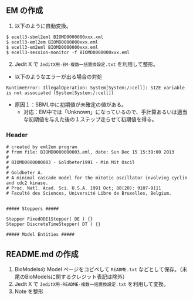 ## EM の作成

1. 以下のように自動変換。
```
$ ecell3-sbml2eml BIOMD0000000xxx.xml 
$ ecell3-eml2em BIOMD0000000xxx.eml 
$ ecell3-em2eml BIOMD0000000xxx.eml
$ ecell3-session-monitor -f BIOMD0000000xxx.eml
```

2. Jedit X で `JeditX用-EM-複数一括置換設定.txt` を利用して整形。

* 以下のようなエラーが出る場合の対処

```
RuntimeError: IllegalOperation: System[System:/:cell]: SIZE variable is not associated (System[System:/:cell])
```

* 原因１：SBML中に初期値が未確定の値がある。
    * 対応：EM中では「Unknown」になっているので、手計算あるいは適当な初期値を与えた後の１ステップ走らせて初期値を得る。

### Header

```
# created by eml2em program
# from file: BIOMD0000000003.eml, date: Sun Dec 15 15:39:00 2013
#
# BIOMD0000000003 - Goldbeter1991 - Min Mit Oscil
# 
# Goldbeter A. 
# A minimal cascade model for the mitotic oscillator involving cyclin and cdc2 kinase. 
# Proc. Natl. Acad. Sci. U.S.A. 1991 Oct; 88(20): 9107-9111 
# Faculté des Sciences, Université Libre de Bruxelles, Belgium.


##### Steppers #####

Stepper FixedODE1Stepper( DE ) {}
Stepper DiscreteTimeStepper( DT ) {}

##### Model Entities #####
```

## README.md の作成

1. BioModelsの Model ページをコピペして `README.txt` などとして保存。（末尾のBioModelsに関するクレジット表記は除外）
2. Jedit X で `JeditX用-README-複数一括置換設定.txt` を利用して変換。
3. Note を整形